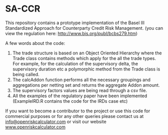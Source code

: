 # SA-CCR

This repository contains a prototype implementation of the Basel III Standardized Approach for Counterparty Credit Risk Management. (you can view the regulation here: http://www.bis.org/publ/bcbs279.htm)


A few words about the code:

1. The trade structure is based on an Object Oriented Hierarchy where the Trade class  contains methods which apply for the all the trade types. For example, for the calculation of the supervisory delta, the supervisory duration etc a polymorphic method from the Trade class is being called. 
2. The calcAddon function performs all the necessary groupings and aggregations per netting set and returns the aggregate Addon amount.
3. The supervisory factors values are being read through a csv file.
4. All the examples of the regulatory paper have been implemented (ExampleIRD.R contains the code for the IRDs case etc)

If you want to become a contributor to the project or use this code for commercial purposes or for any other queries please contact us at info@openriskcalculator.com or visit our website www.openriskcalculator.com
